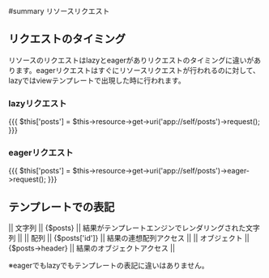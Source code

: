 #summary リソースリクエスト

## リクエストのタイミング 

リソースのリクエストはlazyとeagerがありリクエストのタイミングに違いがあります。eagerリクエストはすぐにリソースリクエストが行われるのに対して、lazyではviewテンプレートで出現した時に行われます。

### lazyリクエスト
{{{
$this['posts'] = $this->resource->get->uri('app://self/posts')->request();
}}}

### eagerリクエスト
{{{
$this['posts'] = $this->resource->get->uri('app://self/posts')->eager->request();
}}}

## テンプレートでの表記 

|| 文字列 || {$posts} || 結果がテンプレートエンジンでレンダリングされた文字列 || 
|| 配列 || {$posts['id']} || 結果の連想配列アクセス ||
|| オブジェクト || {$posts->header} || 結果のオブジェクトアクセス ||

※eagerでもlazyでもテンプレートの表記に違いはありません。